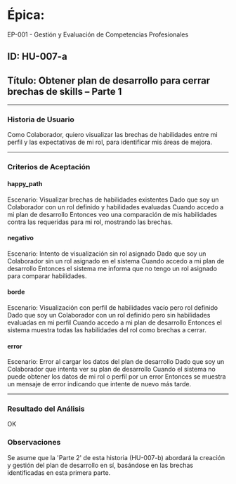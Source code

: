 # Épica: 
EP-001 - Gestión y Evaluación de Competencias Profesionales

## ID: HU-007-a  
## Título: Obtener plan de desarrollo para cerrar brechas de skills – Parte 1

---

### Historia de Usuario

Como Colaborador, quiero visualizar las brechas de habilidades entre mi perfil y las expectativas de mi rol, para identificar mis áreas de mejora.

---

### Criterios de Aceptación

#### happy_path
Escenario: Visualizar brechas de habilidades existentes
Dado que soy un Colaborador con un rol definido y habilidades evaluadas
Cuando accedo a mi plan de desarrollo
Entonces veo una comparación de mis habilidades contra las requeridas para mi rol, mostrando las brechas.

#### negativo
Escenario: Intento de visualización sin rol asignado
Dado que soy un Colaborador sin un rol asignado en el sistema
Cuando accedo a mi plan de desarrollo
Entonces el sistema me informa que no tengo un rol asignado para comparar habilidades.

#### borde
Escenario: Visualización con perfil de habilidades vacío pero rol definido
Dado que soy un Colaborador con un rol definido pero sin habilidades evaluadas en mi perfil
Cuando accedo a mi plan de desarrollo
Entonces el sistema muestra todas las habilidades del rol como brechas a cerrar.

#### error
Escenario: Error al cargar los datos del plan de desarrollo
Dado que soy un Colaborador que intenta ver su plan de desarrollo
Cuando el sistema no puede obtener los datos de mi rol o perfil por un error
Entonces se muestra un mensaje de error indicando que intente de nuevo más tarde.

---

### Resultado del Análisis  
OK

### Observaciones
Se asume que la 'Parte 2' de esta historia (HU-007-b) abordará la creación y gestión del plan de desarrollo en sí, basándose en las brechas identificadas en esta primera parte.